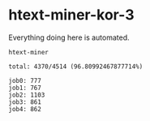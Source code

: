 # htext-miner-kor-3

Everything doing here is automated.

```
htext-miner

total: 4370/4514 (96.80992467877714%)

job0: 777
job1: 767
job2: 1103
job3: 861
job4: 862
```